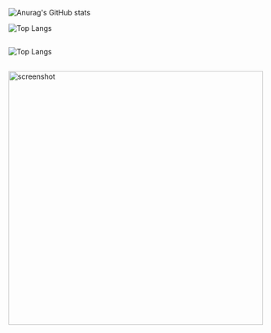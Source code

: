 ![Anurag's GitHub stats](https://github-readme-stats.vercel.app/api?username=lsg1024&show_icons=true&theme=merko)

![Top Langs](https://github-readme-stats.vercel.app/api/top-langs/?username=lsg1024&layout=compact&theme=merko)
<h2 dir="auto">
  <a>
  
  </a>
</h2>

![Top Langs](https://github-readme-stats.vercel.app/api/top-langs/?username=lsg1024&layout=compact&theme=merko)

<h2 dir="auto">
  <a>
  
  </a>
</h2>

<a href="http://lovera.maxam.now.sh/">
  <img src="https://user-images.githubusercontent.com/25841814/79395484-5081ae80-7fac-11ea-9e27-ac91472e31dd.png" alt="screenshot" width="500">
</a>

<h2 dir="auto">
  <a>
  
  </a>
</h2>

<!-- <a href="버튼을 눌렀을 때 이동할 링크" target="_blank"><img src="https://img.shields.io/badge/뱃지레이블-배경색?style=뱃지모양&logo=로고&logoColor=로고색상"/></a> -->
